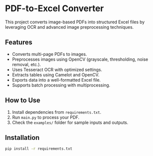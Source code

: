 # PDF-to-Excel Converter

This project converts image-based PDFs into structured Excel files by leveraging OCR and advanced image preprocessing techniques.

## Features

- Converts multi-page PDFs to images.
- Preprocesses images using OpenCV (grayscale, thresholding, noise removal, etc.).
- Uses Tesseract OCR with optimized settings.
- Extracts tables using Camelot and OpenCV.
- Exports data into a well-formatted Excel file.
- Supports batch processing with multiprocessing.

## How to Use

1. Install dependencies from `requirements.txt`.
2. Run `main.py` to process your PDF.
3. Check the `examples/` folder for sample inputs and outputs.

## Installation

```bash
pip install -r requirements.txt

